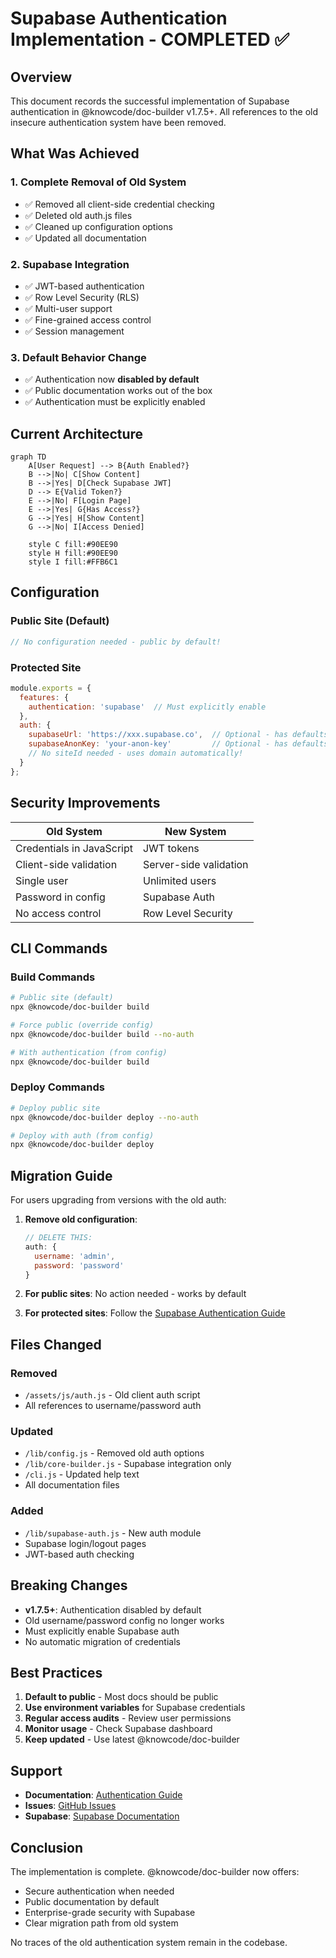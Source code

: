 # Supabase Authentication Implementation - COMPLETED ✅

## Overview

This document records the successful implementation of Supabase authentication in @knowcode/doc-builder v1.7.5+. All references to the old insecure authentication system have been removed.

## What Was Achieved

### 1. Complete Removal of Old System
- ✅ Removed all client-side credential checking
- ✅ Deleted old auth.js files
- ✅ Cleaned up configuration options
- ✅ Updated all documentation

### 2. Supabase Integration
- ✅ JWT-based authentication
- ✅ Row Level Security (RLS) 
- ✅ Multi-user support
- ✅ Fine-grained access control
- ✅ Session management

### 3. Default Behavior Change
- ✅ Authentication now **disabled by default**
- ✅ Public documentation works out of the box
- ✅ Authentication must be explicitly enabled

## Current Architecture

```mermaid
graph TD
    A[User Request] --> B{Auth Enabled?}
    B -->|No| C[Show Content]
    B -->|Yes| D[Check Supabase JWT]
    D --> E{Valid Token?}
    E -->|No| F[Login Page]
    E -->|Yes| G{Has Access?}
    G -->|Yes| H[Show Content]
    G -->|No| I[Access Denied]
    
    style C fill:#90EE90
    style H fill:#90EE90
    style I fill:#FFB6C1
```

## Configuration

### Public Site (Default)
```javascript
// No configuration needed - public by default!
```

### Protected Site
```javascript
module.exports = {
  features: {
    authentication: 'supabase'  // Must explicitly enable
  },
  auth: {
    supabaseUrl: 'https://xxx.supabase.co',  // Optional - has defaults
    supabaseAnonKey: 'your-anon-key'         // Optional - has defaults
    // No siteId needed - uses domain automatically!
  }
};
```

## Security Improvements

| Old System | New System |
|------------|------------|
| Credentials in JavaScript | JWT tokens |
| Client-side validation | Server-side validation |
| Single user | Unlimited users |
| Password in config | Supabase Auth |
| No access control | Row Level Security |

## CLI Commands

### Build Commands
```bash
# Public site (default)
npx @knowcode/doc-builder build

# Force public (override config)
npx @knowcode/doc-builder build --no-auth

# With authentication (from config)
npx @knowcode/doc-builder build
```

### Deploy Commands
```bash
# Deploy public site
npx @knowcode/doc-builder deploy --no-auth

# Deploy with auth (from config)
npx @knowcode/doc-builder deploy
```

## Migration Guide

For users upgrading from versions with the old auth:

1. **Remove old configuration**:
   ```javascript
   // DELETE THIS:
   auth: {
     username: 'admin',
     password: 'password'
   }
   ```

2. **For public sites**: No action needed - works by default

3. **For protected sites**: Follow the [Supabase Authentication Guide](./authentication-guide.md)

## Files Changed

### Removed
- `/assets/js/auth.js` - Old client auth script
- All references to username/password auth

### Updated
- `/lib/config.js` - Removed old auth options
- `/lib/core-builder.js` - Supabase integration only
- `/cli.js` - Updated help text
- All documentation files

### Added
- `/lib/supabase-auth.js` - New auth module
- Supabase login/logout pages
- JWT-based auth checking

## Breaking Changes

- **v1.7.5+**: Authentication disabled by default
- Old username/password config no longer works
- Must explicitly enable Supabase auth
- No automatic migration of credentials

## Best Practices

1. **Default to public** - Most docs should be public
2. **Use environment variables** for Supabase credentials
3. **Regular access audits** - Review user permissions
4. **Monitor usage** - Check Supabase dashboard
5. **Keep updated** - Use latest @knowcode/doc-builder

## Support

- **Documentation**: [Authentication Guide](./authentication-guide.md)
- **Issues**: [GitHub Issues](https://github.com/wapdat/doc-builder/issues)
- **Supabase**: [Supabase Documentation](https://supabase.com/docs)

## Conclusion

The implementation is complete. @knowcode/doc-builder now offers:
- Secure authentication when needed
- Public documentation by default
- Enterprise-grade security with Supabase
- Clear migration path from old system

No traces of the old authentication system remain in the codebase.
